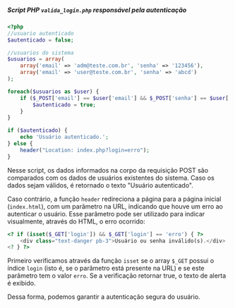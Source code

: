 ##### Script PHP `valida_login.php` responsável pela autenticação
```php
<?php
//usuario autenticado
$autenticado = false;

//usuarios do sistema
$usuarios = array(
    array('email' => 'adm@teste.com.br', 'senha' => '123456'),
    array('email' => 'user@teste.com.br', 'senha' => 'abcd')
);

foreach($usuarios as $user) {
    if ($_POST['email'] == $user['email'] && $_POST['senha'] == $user['senha']) {
        $autenticado = true;
    }
}

if ($autenticado) {
    echo 'Usuário autenticado.';
} else {
    header("Location: index.php?login=erro");
}
```

Nesse script, os dados informados na corpo da requisição POST são comparados com os dados de usuários existentes do sistema. Caso os dados sejam válidos, é retornado o texto "Usuário autenticado". 

Caso contrário, a função `header` redireciona a página para a página inicial (`index.html`), com um parâmetro na URL, indicando que houve um erro ao autenticar o usuário. Esse parâmetro pode ser utilizado para indicar visualmente, através do HTML, o erro ocorrido:

```php
<? if (isset($_GET['login']) && $_GET['login'] == 'erro') { ?>
	<div class="text-danger pb-3">Usuário ou senha inválido(s).</div>
<? } ?>
```

Primeiro verificamos através da função `isset` se o array `$_GET` possui o índice `login` (isto é, se o parâmetro está presente na URL) e se este parâmetro tem o valor `erro`. Se a verificação retornar true, o texto de alerta é exibido. 

Dessa forma, podemos garantir a autenticação segura do usuário.